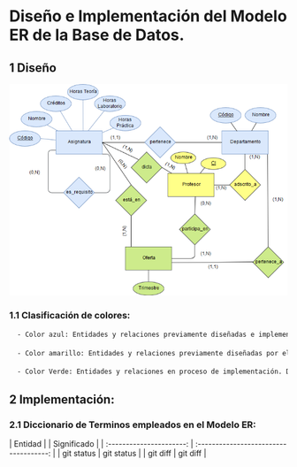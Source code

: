 # Diseño e Implementación del Modelo ER de la Base de Datos.

 ## 1 Diseño
 ![Deseño Relacional de la Base de Datos](ER_Model.png "Modelo ER_Sprint 2")
 
   ### 1.1 Clasificación de colores:
   
```diff
  - Color azul: Entidades y relaciones previamente diseñadas e implementadas por el equipo de desarrollo Delta Developers.
  
  - Color amarillo: Entidades y relaciones previamente diseñadas por el equipo de desarrollo BIG Developers.
  
  - Color Verde: Entidades y relaciones en proceso de implementación. Durante la fase actual de desarrollo. Estos elementos del diseño pueden estar sometidos a cambios hasta su completa validación.
```  

             
 ## 2 Implementación:
 
  ### 2.1 Diccionario de Terminos empleados en el Modelo ER:

| Entidad |  | Significado |
| :----------------------:         |     :------------------------------------:      |
| git status   | git status     |
| git diff     | git diff       |
